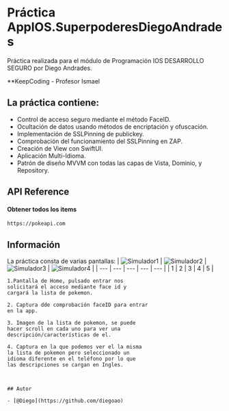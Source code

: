 # Práctica AppIOS.SuperpoderesDiegoAndrades

Práctica realizada para el módulo de Programación IOS DESARROLLO SEGURO por Diego Andrades.

**KeepCoding - Profesor Ismael

## La práctica contiene:
- Control de acceso seguro mediante el método FaceID.
- Ocultación de datos usando métodos de encriptación y ofuscación.
- Implementación de SSLPinning de publickey.
- Comprobación del funcionamiento del SSLPinning en ZAP.
- Creación de View con SwiftUI.
- Aplicación Multi-Idioma.
- Patrón de diseño MVVM con todas las capas de Vista, Dominio, y Repository.


## API Reference

#### Obtener todos los items

```http
https://pokeapi.com
```

## Información

La práctica consta de varias pantallas:
| ![Simulador1](https://github.com/diegoao/AppDesarrolloSeguroDiegoAndrades/blob/main/Screenshots%20Readme/imagen1.png) | ![Simulador2](https://github.com/diegoao/AppDesarrolloSeguroDiegoAndrades/blob/main/Screenshots%20Readme/imagen2.png) | ![Simulador3](https://github.com/diegoao/AppDesarrolloSeguroDiegoAndrades/blob/main/Screenshots%20Readme/imagen3.png) | ![Simulador4](https://github.com/diegoao/AppDesarrolloSeguroDiegoAndrades/blob/main/Screenshots%20Readme/imagen4.png) |
| --- | --- | --- | --- | --- | 
| 1 | 2 | 3 | 4 | 5 |

```
1.Pantalla de Home, pulsado entrar nos
solicitará el acceso mediante face id y
cargará la lista de pokemon.
```
```
2. Captura dde comprobación faceID para entrar
en la app.
```
```
3. Imagen de la lista de pokemon, se puede
hacer scroll en cada uno para ver una
descripción/características de el.
```
```
4. Captura en la que podemos ver el la misma
la lista de pokemon pero seleccionado un
idioma diferente en el teléfono por lo que
las descripciones se cargan en Ingles.
```
```


## Autor

- [@Diego](https://github.com/diegoao)
